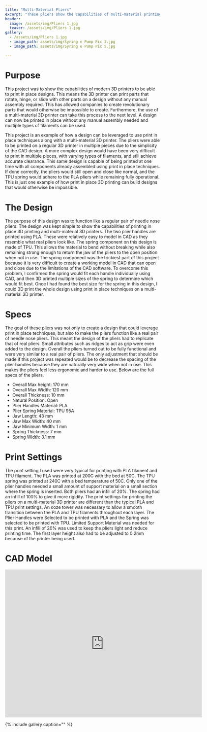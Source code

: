 ```yaml
---
title: "Multi-Material Pliers"
excerpt: "These pliers show the capabilities of multi-material printing with print in place techniques"
header:
  image: /assets/img/Pliers 1.jpg
  teaser: /assets/img/Pliers 1.jpg
gallery:
  - /assets/img/Pliers 1.jpg
  - image_path: assets/img/Syring e Pump Pic 3.jpg
  - image_path: assets/img/Syring e Pump Pic 5.jpg
   
---
```




# Purpose
  This project was to show the capabilities of modern 3D printers to be able to print in place designs. This means the 3D printer can print parts that rotate, hinge, or slide with other parts on a design without any manual assembly required. This has allowed companies to create revolutionary parts that would otherwise be impossible to create. Furthermore, the use of a multi-material 3D printer can take this process to the next level. A design can now be printed in place without any manual assembly needed and multiple types of filaments can be used. 

  This project is an example of how a design can be leveraged to use print in place techniques along with a multi-material 3D printer. The pliers were able to be printed on a regular 3D printer in multiple pieces due to the simplicity of the CAD design. A more complex design would have been very difficult to print in multiple pieces, with varying types of filaments, and still achieve accurate clearance. This same design is capable of being printed at one time with all components already assembled using print in place techniques. If done correctly, the pliers would still open and close like normal, and the TPU spring would adhere to the PLA pliers while remaining fully operational. This is just one example of how print in place 3D printing can build designs that would otherwise be impossible. 




# The Design 
  The purpose of this design was to function like a regular pair of needle nose pliers. The design was kept simple to show the capabilities of printing in place 3D printing and multi-material 3D printers. The two plier handles are printed using PLA. These were relatively easy to model in CAD as they resemble what real pliers look like. The spring component on this design is made of TPU. This allows the material to bend without breaking while also remaining strong enough to return the jaw of the pliers to the open position when not in use. The spring component was the trickiest part of this project because it is very difficult to create a working model in CAD that can open and close due to the limitations of the CAD software. To overcome this problem, I confirmed the spring would fit each handle individually using CAD, and then 3D printed multiple sizes of the spring to determine which would fit best. Once I had found the best size for the spring in this design, I could 3D print the whole design using print in place techniques on a multi-material 3D printer. 


# Specs 
  The goal of these pliers was not only to create a design that could leverage print in place techniques, but also to make the pliers function like a real pair of needle nose pliers. This meant the design of the pliers had to replicate that of real pliers. Small attributes such as ridges to act as grip were even added to the design. Overall the pliers turned out to be fully functional and were very similar to a real pair of pliers. The only adjustment that should be made if this project was repeated would be to decrease the spacing of the plier handles because they are naturally very wide when not in use. This makes the pliers feel less ergonomic and harder to use. Below are the full specs of the pliers. 

* Overall Max height: 170 mm
* Overall Max Width: 120 mm
* Overall Thickness: 10 mm
* Natural Position: Open 
* Plier Handles Material: PLA
* Plier Spring Material: TPU 95A
* Jaw Length: 43 mm 
* Jaw Max Width: 40 mm
* Jaw Minimum Width: 1 mm
* Spring Thickness: 7 mm
* Spring Width: 3.1 mm


# Print Settings 
  The print setting I used were very typical for printing with PLA filament and TPU filament. The PLA was printed at 200C with the bed at 50C. The TPU spring was printed at 240C with a bed temperature of 50C. Only one of the plier handles needed a small amount of support material on a small section where the spring is inserted. Both pliers had an infill of 20%. The spring had an infill of 100% to give it more rigidity. 
The print settings for printing the pliers on a multi-material 3D printer are different than the typical PLA and TPU print settings. An ooze tower was necessary to allow a smooth transition between the PLA and TPU filaments throughout each layer. The Plier Handles were Selected to be printed with PLA and the Spring was selected to be printed with TPU. Limited Support Material was needed for this print. An infill of 20% was used to keep the pliers light and reduce printing time. The first layer height also had to be adjusted to 0.2mm because of the printer being used.



# CAD Model

<iframe src="https://vanderbilt643.autodesk360.com/shares/public/SH35dfcQT936092f0e438055587b11cf9076?mode=embed" width="640" height="480" allowfullscreen="true" webkitallowfullscreen="true" mozallowfullscreen="true"  frameborder="0"></iframe>


{% include gallery caption="" %} 

